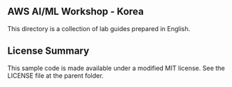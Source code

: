 ## AWS AI/ML Workshop - Korea

This directory is a collection of lab guides prepared in English.

## License Summary

This sample code is made available under a modified MIT license. See the LICENSE file at the parent folder.